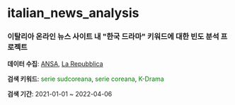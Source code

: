 # italian_news_analysis
### 이탈리아 온라인 뉴스 사이트 내 "한국 드라마" 키워드에 대한 빈도 분석 프로젝트

**데이터 수집**: [ANSA](https://www.ansa.it/), [La Repubblica](https://www.repubblica.it/)

**검색 키워드**: <span style="color:green">serie sudcoreana</span>, <span style="color:green">serie coreana</span>, <span style="color:green">K-Drama</span>

**검색 기간**: 2021-01-01 ~ 2022-04-06
